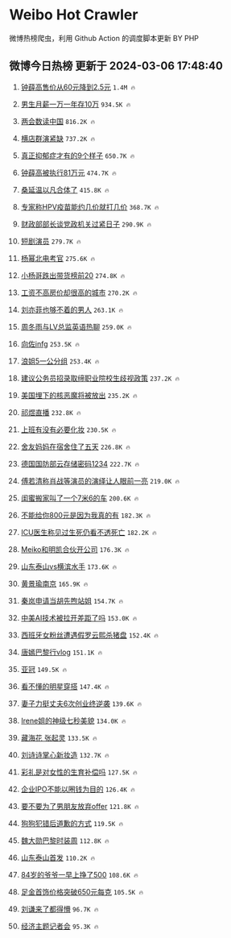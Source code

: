 # Weibo Hot Crawler 



微博热榜爬虫，利用 Github Action 的调度脚本更新 BY PHP 


## 微博今日热榜 更新于 2024-03-06 17:48:40 
1. [钟薛高售价从60元降到2.5元](https://s.weibo.com/weibo?q=%23%E9%92%9F%E8%96%9B%E9%AB%98%E5%94%AE%E4%BB%B7%E4%BB%8E60%E5%85%83%E9%99%8D%E5%88%B02.5%E5%85%83%23&t=31&band_rank=1&Refer=top) `1.4M 🔥` 

1. [男生月薪一万一年存10万](https://s.weibo.com/weibo?q=%23%E7%94%B7%E7%94%9F%E6%9C%88%E8%96%AA%E4%B8%80%E4%B8%87%E4%B8%80%E5%B9%B4%E5%AD%9810%E4%B8%87%23&t=31&band_rank=2&Refer=top) `934.5K 🔥` 

1. [两会数读中国](https://s.weibo.com/weibo?q=%23%E4%B8%A4%E4%BC%9A%E6%95%B0%E8%AF%BB%E4%B8%AD%E5%9B%BD%23&t=31&band_rank=3&Refer=top) `816.2K 🔥` 

1. [横店群演紧缺](https://s.weibo.com/weibo?q=%23%E6%A8%AA%E5%BA%97%E7%BE%A4%E6%BC%94%E7%B4%A7%E7%BC%BA%23&t=31&band_rank=4&Refer=top) `737.2K 🔥` 

1. [真正抑郁症才有的9个样子](https://s.weibo.com/weibo?q=%E7%9C%9F%E6%AD%A3%E6%8A%91%E9%83%81%E7%97%87%E6%89%8D%E6%9C%89%E7%9A%849%E4%B8%AA%E6%A0%B7%E5%AD%90&t=31&band_rank=5&Refer=top) `650.7K 🔥` 

1. [钟薛高被执行81万元](https://s.weibo.com/weibo?q=%23%E9%92%9F%E8%96%9B%E9%AB%98%E8%A2%AB%E6%89%A7%E8%A1%8C81%E4%B8%87%E5%85%83%23&t=31&band_rank=6&Refer=top) `474.7K 🔥` 

1. [桑延温以凡合体了](https://s.weibo.com/weibo?q=%23%E6%A1%91%E5%BB%B6%E6%B8%A9%E4%BB%A5%E5%87%A1%E5%90%88%E4%BD%93%E4%BA%86%23&t=31&band_rank=7&Refer=top) `415.8K 🔥` 

1. [专家称HPV疫苗能约几价就打几价](https://s.weibo.com/weibo?q=%23%E4%B8%93%E5%AE%B6%E7%A7%B0HPV%E7%96%AB%E8%8B%97%E8%83%BD%E7%BA%A6%E5%87%A0%E4%BB%B7%E5%B0%B1%E6%89%93%E5%87%A0%E4%BB%B7%23&t=31&band_rank=8&Refer=top) `368.7K 🔥` 

1. [财政部部长谈党政机关过紧日子](https://s.weibo.com/weibo?q=%23%E8%B4%A2%E6%94%BF%E9%83%A8%E9%83%A8%E9%95%BF%E8%B0%88%E5%85%9A%E6%94%BF%E6%9C%BA%E5%85%B3%E8%BF%87%E7%B4%A7%E6%97%A5%E5%AD%90%23&t=31&band_rank=9&Refer=top) `290.9K 🔥` 

1. [短剧演员](https://s.weibo.com/weibo?q=%E7%9F%AD%E5%89%A7%E6%BC%94%E5%91%98&t=31&band_rank=10&Refer=top) `279.7K 🔥` 

1. [杨幂北电考官](https://s.weibo.com/weibo?q=%23%E6%9D%A8%E5%B9%82%E5%8C%97%E7%94%B5%E8%80%83%E5%AE%98%23&t=31&band_rank=11&Refer=top) `275.6K 🔥` 

1. [小杨哥跌出带货榜前20](https://s.weibo.com/weibo?q=%23%E5%B0%8F%E6%9D%A8%E5%93%A5%E8%B7%8C%E5%87%BA%E5%B8%A6%E8%B4%A7%E6%A6%9C%E5%89%8D20%23&t=31&band_rank=12&Refer=top) `274.8K 🔥` 

1. [工资不高房价却很高的城市](https://s.weibo.com/weibo?q=%23%E5%B7%A5%E8%B5%84%E4%B8%8D%E9%AB%98%E6%88%BF%E4%BB%B7%E5%8D%B4%E5%BE%88%E9%AB%98%E7%9A%84%E5%9F%8E%E5%B8%82%23&t=31&band_rank=13&Refer=top) `270.2K 🔥` 

1. [刘亦菲也够不着的男人](https://s.weibo.com/weibo?q=%23%E5%88%98%E4%BA%A6%E8%8F%B2%E4%B9%9F%E5%A4%9F%E4%B8%8D%E7%9D%80%E7%9A%84%E7%94%B7%E4%BA%BA%23&t=31&band_rank=14&Refer=top) `263.1K 🔥` 

1. [周冬雨与LV总监英语热聊](https://s.weibo.com/weibo?q=%23%E5%91%A8%E5%86%AC%E9%9B%A8%E4%B8%8ELV%E6%80%BB%E7%9B%91%E8%8B%B1%E8%AF%AD%E7%83%AD%E8%81%8A%23&t=31&band_rank=15&Refer=top) `259.0K 🔥` 

1. [向佐infg](https://s.weibo.com/weibo?q=%23%E5%90%91%E4%BD%90infg%23&t=31&band_rank=16&Refer=top) `253.5K 🔥` 

1. [浪姐5一公分组](https://s.weibo.com/weibo?q=%23%E6%B5%AA%E5%A7%905%E4%B8%80%E5%85%AC%E5%88%86%E7%BB%84%23&t=31&band_rank=17&Refer=top) `253.4K 🔥` 

1. [建议公务员招录取缔职业院校生歧视政策](https://s.weibo.com/weibo?q=%23%E5%BB%BA%E8%AE%AE%E5%85%AC%E5%8A%A1%E5%91%98%E6%8B%9B%E5%BD%95%E5%8F%96%E7%BC%94%E8%81%8C%E4%B8%9A%E9%99%A2%E6%A0%A1%E7%94%9F%E6%AD%A7%E8%A7%86%E6%94%BF%E7%AD%96%23&t=31&band_rank=18&Refer=top) `237.2K 🔥` 

1. [美国埋下的核恶魔将被放出](https://s.weibo.com/weibo?q=%23%E7%BE%8E%E5%9B%BD%E5%9F%8B%E4%B8%8B%E7%9A%84%E6%A0%B8%E6%81%B6%E9%AD%94%E5%B0%86%E8%A2%AB%E6%94%BE%E5%87%BA%23&t=31&band_rank=19&Refer=top) `235.2K 🔥` 

1. [祁煜直播](https://s.weibo.com/weibo?q=%E7%A5%81%E7%85%9C%E7%9B%B4%E6%92%AD&t=31&band_rank=20&Refer=top) `232.8K 🔥` 

1. [上班有没有必要化妆](https://s.weibo.com/weibo?q=%23%E4%B8%8A%E7%8F%AD%E6%9C%89%E6%B2%A1%E6%9C%89%E5%BF%85%E8%A6%81%E5%8C%96%E5%A6%86%23&t=31&band_rank=21&Refer=top) `230.5K 🔥` 

1. [舍友妈妈在宿舍住了五天](https://s.weibo.com/weibo?q=%23%E8%88%8D%E5%8F%8B%E5%A6%88%E5%A6%88%E5%9C%A8%E5%AE%BF%E8%88%8D%E4%BD%8F%E4%BA%86%E4%BA%94%E5%A4%A9%23&t=31&band_rank=22&Refer=top) `226.8K 🔥` 

1. [德国国防部云存储密码1234](https://s.weibo.com/weibo?q=%23%E5%BE%B7%E5%9B%BD%E5%9B%BD%E9%98%B2%E9%83%A8%E4%BA%91%E5%AD%98%E5%82%A8%E5%AF%86%E7%A0%811234%23&t=31&band_rank=23&Refer=top) `222.7K 🔥` 

1. [傅若清称肖战等演员的演绎让人眼前一亮](https://s.weibo.com/weibo?q=%23%E5%82%85%E8%8B%A5%E6%B8%85%E7%A7%B0%E8%82%96%E6%88%98%E7%AD%89%E6%BC%94%E5%91%98%E7%9A%84%E6%BC%94%E7%BB%8E%E8%AE%A9%E4%BA%BA%E7%9C%BC%E5%89%8D%E4%B8%80%E4%BA%AE%23&t=31&band_rank=24&Refer=top) `219.0K 🔥` 

1. [闺蜜搬家叫了一个7米6的车](https://s.weibo.com/weibo?q=%E9%97%BA%E8%9C%9C%E6%90%AC%E5%AE%B6%E5%8F%AB%E4%BA%86%E4%B8%80%E4%B8%AA7%E7%B1%B36%E7%9A%84%E8%BD%A6&t=31&band_rank=25&Refer=top) `200.6K 🔥` 

1. [不能给你800元是因为我真的有](https://s.weibo.com/weibo?q=%23%E4%B8%8D%E8%83%BD%E7%BB%99%E4%BD%A0800%E5%85%83%E6%98%AF%E5%9B%A0%E4%B8%BA%E6%88%91%E7%9C%9F%E7%9A%84%E6%9C%89%23&t=31&band_rank=26&Refer=top) `182.3K 🔥` 

1. [ICU医生称见过生死仍看不透死亡](https://s.weibo.com/weibo?q=%23ICU%E5%8C%BB%E7%94%9F%E7%A7%B0%E8%A7%81%E8%BF%87%E7%94%9F%E6%AD%BB%E4%BB%8D%E7%9C%8B%E4%B8%8D%E9%80%8F%E6%AD%BB%E4%BA%A1%23&t=31&band_rank=27&Refer=top) `182.2K 🔥` 

1. [Meiko和明凯合伙开公司](https://s.weibo.com/weibo?q=%23Meiko%E5%92%8C%E6%98%8E%E5%87%AF%E5%90%88%E4%BC%99%E5%BC%80%E5%85%AC%E5%8F%B8%23&t=31&band_rank=28&Refer=top) `176.3K 🔥` 

1. [山东泰山vs横滨水手](https://s.weibo.com/weibo?q=%23%E5%B1%B1%E4%B8%9C%E6%B3%B0%E5%B1%B1vs%E6%A8%AA%E6%BB%A8%E6%B0%B4%E6%89%8B%23&t=31&band_rank=29&Refer=top) `173.6K 🔥` 

1. [黄景瑜南京](https://s.weibo.com/weibo?q=%23%E9%BB%84%E6%99%AF%E7%91%9C%E5%8D%97%E4%BA%AC%23&t=31&band_rank=30&Refer=top) `165.9K 🔥` 

1. [秦岚申请当胡先煦站姐](https://s.weibo.com/weibo?q=%23%E7%A7%A6%E5%B2%9A%E7%94%B3%E8%AF%B7%E5%BD%93%E8%83%A1%E5%85%88%E7%85%A6%E7%AB%99%E5%A7%90%23&t=31&band_rank=31&Refer=top) `154.7K 🔥` 

1. [中美AI技术被拉开差距了吗](https://s.weibo.com/weibo?q=%23%E4%B8%AD%E7%BE%8EAI%E6%8A%80%E6%9C%AF%E8%A2%AB%E6%8B%89%E5%BC%80%E5%B7%AE%E8%B7%9D%E4%BA%86%E5%90%97%23&t=31&band_rank=32&Refer=top) `153.0K 🔥` 

1. [西班牙女粉丝遭遇假罗云熙杀猪盘](https://s.weibo.com/weibo?q=%23%E8%A5%BF%E7%8F%AD%E7%89%99%E5%A5%B3%E7%B2%89%E4%B8%9D%E9%81%AD%E9%81%87%E5%81%87%E7%BD%97%E4%BA%91%E7%86%99%E6%9D%80%E7%8C%AA%E7%9B%98%23&t=31&band_rank=33&Refer=top) `152.4K 🔥` 

1. [唐嫣巴黎行vlog](https://s.weibo.com/weibo?q=%23%E5%94%90%E5%AB%A3%E5%B7%B4%E9%BB%8E%E8%A1%8Cvlog%23&t=31&band_rank=34&Refer=top) `151.1K 🔥` 

1. [亚冠](https://s.weibo.com/weibo?q=%E4%BA%9A%E5%86%A0&t=31&band_rank=35&Refer=top) `149.5K 🔥` 

1. [看不懂的明星穿搭](https://s.weibo.com/weibo?q=%23%E7%9C%8B%E4%B8%8D%E6%87%82%E7%9A%84%E6%98%8E%E6%98%9F%E7%A9%BF%E6%90%AD%23&t=31&band_rank=36&Refer=top) `147.4K 🔥` 

1. [妻子力挺丈夫6次创业终逆袭](https://s.weibo.com/weibo?q=%23%E5%A6%BB%E5%AD%90%E5%8A%9B%E6%8C%BA%E4%B8%88%E5%A4%AB6%E6%AC%A1%E5%88%9B%E4%B8%9A%E7%BB%88%E9%80%86%E8%A2%AD%23&t=31&band_rank=37&Refer=top) `139.6K 🔥` 

1. [Irene姐的神级七秒美貌](https://s.weibo.com/weibo?q=%23Irene%E5%A7%90%E7%9A%84%E7%A5%9E%E7%BA%A7%E4%B8%83%E7%A7%92%E7%BE%8E%E8%B2%8C%23&t=31&band_rank=38&Refer=top) `134.0K 🔥` 

1. [藏海花 张起灵](https://s.weibo.com/weibo?q=%E8%97%8F%E6%B5%B7%E8%8A%B1%20%E5%BC%A0%E8%B5%B7%E7%81%B5&t=31&band_rank=39&Refer=top) `133.5K 🔥` 

1. [刘诗诗掌心新妆造](https://s.weibo.com/weibo?q=%23%E5%88%98%E8%AF%97%E8%AF%97%E6%8E%8C%E5%BF%83%E6%96%B0%E5%A6%86%E9%80%A0%23&t=31&band_rank=40&Refer=top) `132.7K 🔥` 

1. [彩礼是对女性的生育补偿吗](https://s.weibo.com/weibo?q=%23%E5%BD%A9%E7%A4%BC%E6%98%AF%E5%AF%B9%E5%A5%B3%E6%80%A7%E7%9A%84%E7%94%9F%E8%82%B2%E8%A1%A5%E5%81%BF%E5%90%97%23&t=31&band_rank=41&Refer=top) `127.5K 🔥` 

1. [企业IPO不能以圈钱为目的](https://s.weibo.com/weibo?q=%23%E4%BC%81%E4%B8%9AIPO%E4%B8%8D%E8%83%BD%E4%BB%A5%E5%9C%88%E9%92%B1%E4%B8%BA%E7%9B%AE%E7%9A%84%23&t=31&band_rank=42&Refer=top) `126.4K 🔥` 

1. [要不要为了男朋友放弃offer](https://s.weibo.com/weibo?q=%23%E8%A6%81%E4%B8%8D%E8%A6%81%E4%B8%BA%E4%BA%86%E7%94%B7%E6%9C%8B%E5%8F%8B%E6%94%BE%E5%BC%83offer%23&t=31&band_rank=43&Refer=top) `121.8K 🔥` 

1. [狗狗犯错后道歉的方式](https://s.weibo.com/weibo?q=%23%E7%8B%97%E7%8B%97%E7%8A%AF%E9%94%99%E5%90%8E%E9%81%93%E6%AD%89%E7%9A%84%E6%96%B9%E5%BC%8F%23&t=31&band_rank=44&Refer=top) `119.5K 🔥` 

1. [魏大勋巴黎时装周](https://s.weibo.com/weibo?q=%23%E9%AD%8F%E5%A4%A7%E5%8B%8B%E5%B7%B4%E9%BB%8E%E6%97%B6%E8%A3%85%E5%91%A8%23&t=31&band_rank=45&Refer=top) `112.8K 🔥` 

1. [山东泰山首发](https://s.weibo.com/weibo?q=%E5%B1%B1%E4%B8%9C%E6%B3%B0%E5%B1%B1%E9%A6%96%E5%8F%91&t=31&band_rank=46&Refer=top) `110.2K 🔥` 

1. [84岁的爷爷一早上挣了500](https://s.weibo.com/weibo?q=%2384%E5%B2%81%E7%9A%84%E7%88%B7%E7%88%B7%E4%B8%80%E6%97%A9%E4%B8%8A%E6%8C%A3%E4%BA%86500%23&t=31&band_rank=47&Refer=top) `108.6K 🔥` 

1. [足金首饰价格突破650元每克](https://s.weibo.com/weibo?q=%23%E8%B6%B3%E9%87%91%E9%A6%96%E9%A5%B0%E4%BB%B7%E6%A0%BC%E7%AA%81%E7%A0%B4650%E5%85%83%E6%AF%8F%E5%85%8B%23&t=31&band_rank=48&Refer=top) `105.5K 🔥` 

1. [刘谦来了都得懵](https://s.weibo.com/weibo?q=%E5%88%98%E8%B0%A6%E6%9D%A5%E4%BA%86%E9%83%BD%E5%BE%97%E6%87%B5&t=31&band_rank=49&Refer=top) `96.7K 🔥` 

1. [经济主题记者会](https://s.weibo.com/weibo?q=%23%E7%BB%8F%E6%B5%8E%E4%B8%BB%E9%A2%98%E8%AE%B0%E8%80%85%E4%BC%9A%23&t=31&band_rank=50&Refer=top) `95.3K 🔥` 

